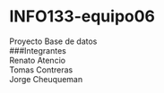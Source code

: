 # INFO133-equipo06 
Proyecto Base de datos\
    ###Integrantes\
        Renato Atencio\
        Tomas Contreras\
        Jorge Cheuqueman <br />
    
